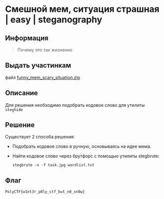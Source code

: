 # Смешной мем, ситуация страшная | easy | steganography

## Информация
> Почему это так жизненно

## Выдать участинкам
файл [funny_mem_scary_situation.zip](public/funny_mem_scary_situation.zip)

## Описание
Для решения необходимо подобрать кодовое слово для утилиты `steghide`

## Решение
Существует 2 способа решения:

  - Подобрать кодовое слово в ручную, основываясь на идее мема.
  - Найти кодовое слово через брутфорс с помощью утилиты stegbrute:
    
    `stegbrute -x -f task.jpg wordlist.txt`

## Флаг
`PolyCTF{w1nt3r_p0ly_ctf_but_n0_sn0w}`
